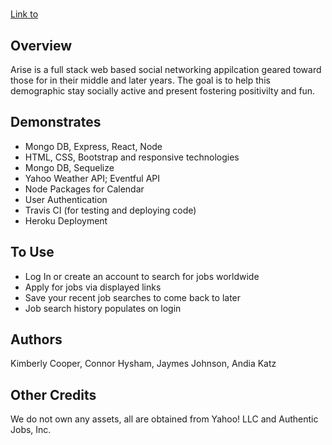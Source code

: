 # </Arise>


[Link to </Arise>](https://re-arize.herokuapp.com/)

## Overview
Arise is a full stack web based social networking appilcation geared toward those for in their middle and later years. The goal is to help this demographic stay socially active and present fostering positivilty and fun. 


## Demonstrates
* Mongo DB, Express, React, Node
* HTML, CSS, Bootstrap and responsive technologies
* Mongo DB, Sequelize
* Yahoo Weather API; Eventful API 
* Node Packages for Calendar 
* User Authentication
* Travis CI (for testing and deploying code)
* Heroku Deployment 



## To Use
* Log In or create an account to search for jobs worldwide
* Apply for jobs via displayed links 
* Save your recent job searches to come back to later
* Job search history populates on login 



## Authors
Kimberly Cooper, Connor Hysham, Jaymes Johnson, Andia Katz

## Other Credits
We do not own any assets, all are obtained from Yahoo! LLC and Authentic Jobs, Inc. 
